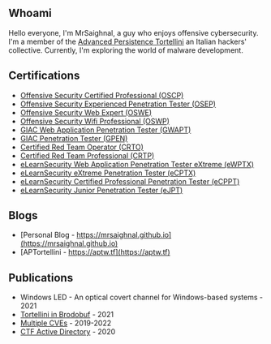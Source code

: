 ## Whoami

Hello everyone, I'm MrSaighnal, a guy who enjoys offensive cybersecurity. I'm a member of the [Advanced Persistence Tortellini](https://aptw.tf/about/) an Italian hackers' collective. Currently, I'm exploring the world of malware development.

## Certifications
- [Offensive Security Certified Professional (OSCP)](https://www.credential.net/5f173095-441e-4102-b09b-295408aa18fa#gs.zygfmr)
- [Offensive Security Experienced Penetration Tester (OSEP)](https://www.credential.net/5b74f675-6917-483b-9df7-e51e080a8140)
- [Offensive Security Web Expert (OSWE)](https://www.credential.net/85578f5d-238c-412d-8edd-f74201d10046) 
- [Offensive Security Wifi Professional (OSWP)](https://www.credential.net/217b86d2-a1bb-460d-a664-d17e5c7539e9)
- [GIAC Web Application Penetration Tester (GWAPT)](https://www.giac.org/certified-professionals/?msc=main-nav)
- [GIAC Penetration Tester (GPEN)](https://www.giac.org/certified-professionals/?msc=main-nav)
- [Certified Red Team Operator (CRTO)](https://eu.badgr.com/public/assertions/B3_s6eelTD6ZKiGbd63D4Q)
- [Certified Red Team Professional (CRTP)](https://www.credential.net/80315b5d-a7bf-47ab-84ac-1495b00fe538)
- [eLearnSecurity Web Application Penetration Tester eXtreme (eWPTX)](https://elearnsecurity.com/verify-certificate/)
- [eLearnSecurity eXtreme Penetration Tester (eCPTX)](https://elearnsecurity.com/verify-certificate/)
- [eLearnSecurity Certified Professional Penetration Tester (eCPPT)](https://elearnsecurity.com/verify-certificate/)
- [eLearnSecurity Junior Penetration Tester (eJPT)](https://elearnsecurity.com/verify-certificate/)

## Blogs
- [Personal Blog - https://mrsaighnal.github.io](https://mrsaighnal.github.io)
- [APTortellini - https://aptw.tf](https://aptw.tf)

## Publications
- Windows LED - An optical covert channel for Windows-based systems - 2021
- [Tortellini in Brodobuf](https://aptw.tf/2021/10/27/exploiting-protobuf-webapps.html) - 2021
- [Multiple CVEs](https://cve.mitre.org/) - 2019-2022
- [CTF Active Directory](https://pentestmag.com/product/pentest-active-directory-pentesting/) - 2020
